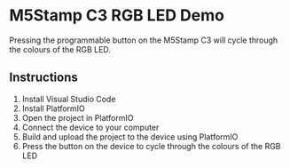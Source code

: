 # M5Stamp C3 RGB LED Demo
 
Pressing the programmable button on the M5Stamp C3 will cycle through the colours of the RGB LED.

## Instructions

1. Install Visual Studio Code
2. Install PlatformIO
3. Open the project in PlatformIO
4. Connect the device to your computer
5. Build and upload the project to the device using PlatformIO
6. Press the button on the device to cycle through the colours of the RGB LED